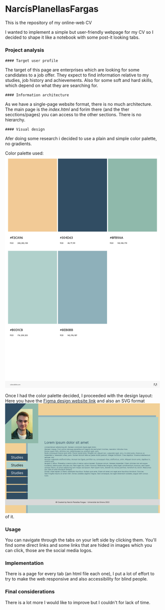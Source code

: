 # NarcísPlanellasFargas
This is the repository of my online-web CV

I wanted to implement a simple but user-friendly webpage for my CV so I decided to shape it like a notebook with some 
post-it looking tabs. 

### Project analysis

    #### Target user profile
The target of this page are enterprises which are looking for some candidates to a job offer. They expect to find information
relative to my studies, job history and achievements. Also for some soft and hard skills, which depend on what they are 
searching for.

    #### Information architecture
As we have a single-page website format, there is no much architecture. The main page is the *index.html* and forim there 
(and the ther secctions/pages) you can access to the other sections. There is no hierarchy.

    #### Visual design
Afer doing some research i decided to use a plain and simple color palette, no gradients. 

Color palette used:
<img src="/doc/Color-Palette.jpg" width="650" alt="Color palette"/>

Once I had the color palette decided, I proceeded with the design layout:
Here you have the [Figma design website link](https://www.figma.com/file/E3Pupxr4WfVBsd0HfZVFN3/CV?node-id=0%3A1)
and also an SVG format ![SVG format](/doc/CV_Figma.svg) of it.

### Usage
You can navigate through the tabs on your left side by clicking them. You'll find some direct links and some links that are
hided in images which you can click, those are the social media logos.

### Implementation
There is a page for every tab (an html file each one), I put a lot of effort to try to make the web responsive and also 
accessibility for blind people. 

### Final considerations
There is a lot more I would like to improve but I couldn't for lack of time.